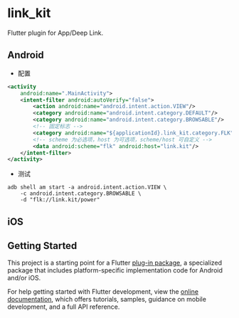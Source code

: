 # link_kit

Flutter plugin for App/Deep Link.

## Android

* 配置

```xml
<activity
    android:name=".MainActivity">
    <intent-filter android:autoVerify="false">
        <action android:name="android.intent.action.VIEW"/>
        <category android:name="android.intent.category.DEFAULT"/>
        <category android:name="android.intent.category.BROWSABLE"/>
        <!-- 固定标志 -->
        <category android:name="${applicationId}.link_kit.category.FLK"/>
        <!-- scheme 为必选项，host 为可选项，scheme/host 可自定义 -->
        <data android:scheme="flk" android:host="link.kit"/>
    </intent-filter>
</activity>
```

* 测试

```shell
adb shell am start -a android.intent.action.VIEW \
    -c android.intent.category.BROWSABLE \
    -d "flk://link.kit/power"
```

## iOS

## Getting Started

This project is a starting point for a Flutter
[plug-in package](https://flutter.dev/developing-packages/),
a specialized package that includes platform-specific implementation code for
Android and/or iOS.

For help getting started with Flutter development, view the
[online documentation](https://flutter.dev/docs), which offers tutorials,
samples, guidance on mobile development, and a full API reference.

